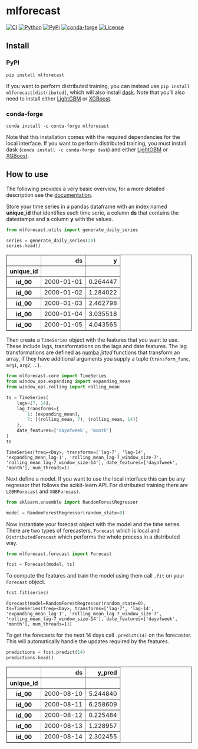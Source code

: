 mlforecast
================

<!-- WARNING: THIS FILE WAS AUTOGENERATED! DO NOT EDIT! -->

[![CI](https://github.com/Nixtla/mlforecast/actions/workflows/ci.yaml/badge.svg)](https://github.com/Nixtla/mlforecast/actions/workflows/ci.yaml)
[![Python](https://img.shields.io/pypi/pyversions/mlforecast.png)](https://pypi.org/project/mlforecast/)
[![PyPi](https://img.shields.io/pypi/v/mlforecast?color=blue.png)](https://pypi.org/project/mlforecast/)
[![conda-forge](https://img.shields.io/conda/vn/conda-forge/mlforecast?color=blue.png)](https://anaconda.org/conda-forge/mlforecast)
[![License](https://img.shields.io/github/license/Nixtla/mlforecast.png)](https://github.com/Nixtla/mlforecast/blob/main/LICENSE)

## Install

### PyPI

`pip install mlforecast`

If you want to perform distributed training, you can instead use
`pip install mlforecast[distributed]`, which will also install
[dask](https://dask.org/). Note that you’ll also need to install either
[LightGBM](https://github.com/microsoft/LightGBM/tree/master/python-package)
or
[XGBoost](https://xgboost.readthedocs.io/en/latest/install.html#python).

### conda-forge

`conda install -c conda-forge mlforecast`

Note that this installation comes with the required dependencies for the
local interface. If you want to perform distributed training, you must
install dask (`conda install -c conda-forge dask`) and either
[LightGBM](https://github.com/microsoft/LightGBM/tree/master/python-package)
or
[XGBoost](https://xgboost.readthedocs.io/en/latest/install.html#python).

## How to use

The following provides a very basic overview, for a more detailed
description see the
[documentation](https://nixtla.github.io/mlforecast/).

Store your time series in a pandas dataframe with an index named
**unique_id** that identifies each time serie, a column **ds** that
contains the datestamps and a column **y** with the values.

``` python
from mlforecast.utils import generate_daily_series

series = generate_daily_series(20)
series.head()
```

<div>
<table border="1" class="dataframe">
  <thead>
    <tr style="text-align: right;">
      <th></th>
      <th>ds</th>
      <th>y</th>
    </tr>
    <tr>
      <th>unique_id</th>
      <th></th>
      <th></th>
    </tr>
  </thead>
  <tbody>
    <tr>
      <th>id_00</th>
      <td>2000-01-01</td>
      <td>0.264447</td>
    </tr>
    <tr>
      <th>id_00</th>
      <td>2000-01-02</td>
      <td>1.284022</td>
    </tr>
    <tr>
      <th>id_00</th>
      <td>2000-01-03</td>
      <td>2.462798</td>
    </tr>
    <tr>
      <th>id_00</th>
      <td>2000-01-04</td>
      <td>3.035518</td>
    </tr>
    <tr>
      <th>id_00</th>
      <td>2000-01-05</td>
      <td>4.043565</td>
    </tr>
  </tbody>
</table>
</div>

Then create a `TimeSeries` object with the features that you want to
use. These include lags, transformations on the lags and date features.
The lag transformations are defined as [numba](http://numba.pydata.org/)
*jitted* functions that transform an array, if they have additional
arguments you supply a tuple (`transform_func`, `arg1`, `arg2`, …).

``` python
from mlforecast.core import TimeSeries
from window_ops.expanding import expanding_mean
from window_ops.rolling import rolling_mean

ts = TimeSeries(
    lags=[7, 14],
    lag_transforms={
        1: [expanding_mean],
        7: [(rolling_mean, 7), (rolling_mean, 14)]
    },
    date_features=['dayofweek', 'month']
)
ts
```

    TimeSeries(freq=<Day>, transforms=['lag-7', 'lag-14', 'expanding_mean_lag-1', 'rolling_mean_lag-7_window_size-7', 'rolling_mean_lag-7_window_size-14'], date_features=['dayofweek', 'month'], num_threads=1)

Next define a model. If you want to use the local interface this can be
any regressor that follows the scikit-learn API. For distributed
training there are `LGBMForecast` and `XGBForecast`.

``` python
from sklearn.ensemble import RandomForestRegressor

model = RandomForestRegressor(random_state=0)
```

Now instantiate your forecast object with the model and the time series.
There are two types of forecasters, `Forecast` which is local and
`DistributedForecast` which performs the whole process in a distributed
way.

``` python
from mlforecast.forecast import Forecast

fcst = Forecast(model, ts)
```

To compute the features and train the model using them call `.fit` on
your `Forecast` object.

``` python
fcst.fit(series)
```

    Forecast(model=RandomForestRegressor(random_state=0), ts=TimeSeries(freq=<Day>, transforms=['lag-7', 'lag-14', 'expanding_mean_lag-1', 'rolling_mean_lag-7_window_size-7', 'rolling_mean_lag-7_window_size-14'], date_features=['dayofweek', 'month'], num_threads=1))

To get the forecasts for the next 14 days call `.predict(14)` on the
forecaster. This will automatically handle the updates required by the
features.

``` python
predictions = fcst.predict(14)
predictions.head()
```

<div>
<table border="1" class="dataframe">
  <thead>
    <tr style="text-align: right;">
      <th></th>
      <th>ds</th>
      <th>y_pred</th>
    </tr>
    <tr>
      <th>unique_id</th>
      <th></th>
      <th></th>
    </tr>
  </thead>
  <tbody>
    <tr>
      <th>id_00</th>
      <td>2000-08-10</td>
      <td>5.244840</td>
    </tr>
    <tr>
      <th>id_00</th>
      <td>2000-08-11</td>
      <td>6.258609</td>
    </tr>
    <tr>
      <th>id_00</th>
      <td>2000-08-12</td>
      <td>0.225484</td>
    </tr>
    <tr>
      <th>id_00</th>
      <td>2000-08-13</td>
      <td>1.228957</td>
    </tr>
    <tr>
      <th>id_00</th>
      <td>2000-08-14</td>
      <td>2.302455</td>
    </tr>
  </tbody>
</table>
</div>
